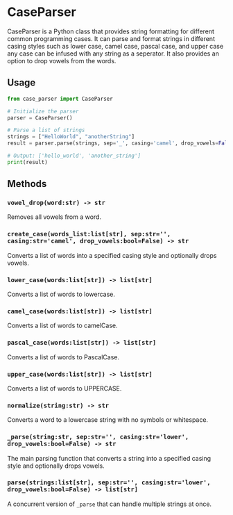 # CaseParser

CaseParser is a Python class that provides string formatting for different common programming cases. It can parse and format strings in different casing styles such as lower case, camel case, pascal case, and upper case any case can be infused with any string as a seperator. It also provides an option to drop vowels from the words.

## Usage

```python
from case_parser import CaseParser

# Initialize the parser
parser = CaseParser()

# Parse a list of strings
strings = ["HelloWorld", "anotherString"]
result = parser.parse(strings, sep='_', casing='camel', drop_vowels=False)

# Output: ['hello_world', 'another_string']
print(result)
```

## Methods

### `vowel_drop(word:str) -> str`

Removes all vowels from a word.

### `create_case(words_list:list[str], sep:str='', casing:str='camel', drop_vowels:bool=False) -> str`

Converts a list of words into a specified casing style and optionally drops vowels.

### `lower_case(words:list[str]) -> list[str]`

Converts a list of words to lowercase.

### `camel_case(words:list[str]) -> list[str]`

Converts a list of words to camelCase.

### `pascal_case(words:list[str]) -> list[str]`

Converts a list of words to PascalCase.

### `upper_case(words:list[str]) -> list[str]`

Converts a list of words to UPPERCASE.

### `normalize(string:str) -> str`

Converts a word to a lowercase string with no symbols or whitespace.

### `_parse(string:str, sep:str='', casing:str='lower', drop_vowels:bool=False) -> str`

The main parsing function that converts a string into a specified casing style and optionally drops vowels.

### `parse(strings:list[str], sep:str='', casing:str='lower', drop_vowels:bool=False) -> list[str]`

A concurrent version of `_parse` that can handle multiple strings at once.